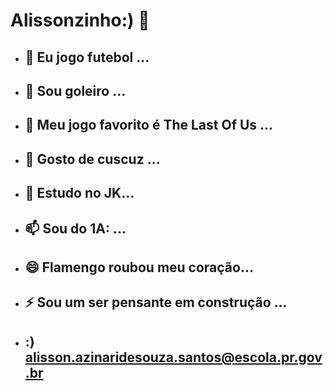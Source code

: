 # Alissonzinho:) 👋

- ## 🔭 Eu jogo futebol ...
- ## 🌱 Sou goleiro  ...
- ## 👯 Meu jogo favorito é The Last Of Us ...
- ## 🤔 Gosto de cuscuz ...
- ## 💬 Estudo no JK...
- ## 📫 Sou do 1A: ...
- ## 😄 Flamengo roubou meu coração...
- ## ⚡ Sou um ser pensante em construção ...
- ## :) alisson.azinaridesouza.santos@escola.pr.gov.br

<!--**AlissonAZSS/AlissonAZSS** is a ✨ _special_ ✨ repository because its `README.md` (this file) appears on your GitHub profile.

Here are some ideas to get you started:

- ## 🔭 Eu jogo futebol ...
- ## 🌱 Sou goleiro  ...
- ## 👯 Meu jogo favorito é The Last Of Us ...
- ## 🤔 Gosto de cuscuz ...
- ## 💬 Estudo no JK...
- ## 📫 Sou do 1A: ...
- ## 😄 Flamengo roubou meu coração...
- ## ⚡ Sou um ser pensante em construção ...
-->
